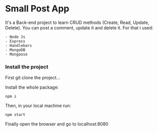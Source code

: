 # Small Post App

It's a Back-end project to learn CRUD methods (Create, Read, Update, Delete).
You can post a comment, update it and delete it.
For that i used:

	- Node Js 
	- Express
	- Handlebars
	- MongoDB
	- Mongoose

### Install the project

First git clone the project...

Install the whole package: 

```
npm i 
```

Then, in your local machine run: 
```
npm start
```

Finally open the browser and go to localhost:8080